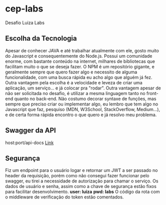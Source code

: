 # cep-labs
Desafio Luiza Labs

## Escolha da Tecnologia
Apesar de conhecer JAVA e até trabalhar atualmente com ele, gosto muito do Javascript e consequentemente do Node.js. Possui um comunidade enorme, com bastante conteúdo na internet, milhares de bibliotecas que facilitam muito o que se deseja fazer. O NPM é um repositório gigante, e geralmente sempre que quero fazer algo e necessito de alguma funcionalidade, com uma busca rápida eu acho algo que alguém já fez.
Outra vantagem pela escolha é a velocidade e leveza de criar uma aplicação, um serviço... e já colocar pra "rodar".
Outra vantagem apesar de não ser solicitada no desafio, é utilizar a mesma linguagem tanto no front-end quanto no back-end.
Não costumo decorar syntaxe de funções, mas sempre que preciso criar ou implementar algo, eu lembro que tem algo no Javascript que faz, pesquiso (MDN, W3School, StackOverflow, Medium...), e de certa forma rápida encontro o que quero e já resolvo meu problema.

## Swagger da API
host:port/api-docs
[Link](http://localhost:3333/api-docs)

## Segurança
Fiz um endpoint para o usuário logar e retornar um JWT a ser passado no header da requisição, porém como não consegui fazer funcionar pelo swagger, eu tirei a necessidade de autorização para chamar o serviço.
Os dados de usuário e senha, assim como a chave de segurança estão fixos para facilitar desenvolvimento.
**user: luiza**
**pwd: labs**
O código da rota com o middleware de verificação do token estão comentados.